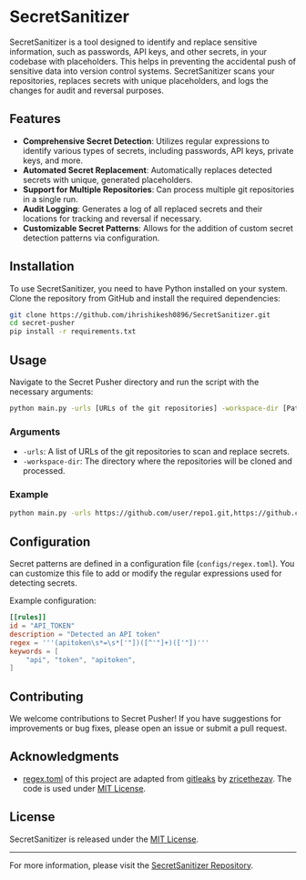 # SecretSanitizer

SecretSanitizer is a tool designed to identify and replace sensitive information, such as passwords, API keys, and other
secrets, in your codebase with placeholders. This helps in preventing the accidental push of sensitive data into version
control systems. SecretSanitizer scans your repositories, replaces secrets with unique placeholders, and logs the
changes
for audit and reversal purposes.

## Features

- **Comprehensive Secret Detection**: Utilizes regular expressions to identify various types of secrets, including
  passwords, API keys, private keys, and more.
- **Automated Secret Replacement**: Automatically replaces detected secrets with unique, generated placeholders.
- **Support for Multiple Repositories**: Can process multiple git repositories in a single run.
- **Audit Logging**: Generates a log of all replaced secrets and their locations for tracking and reversal if necessary.
- **Customizable Secret Patterns**: Allows for the addition of custom secret detection patterns via configuration.

## Installation

To use SecretSanitizer, you need to have Python installed on your system. Clone the repository from GitHub and install
the
required dependencies:

```bash
git clone https://github.com/ihrishikesh0896/SecretSanitizer.git
cd secret-pusher
pip install -r requirements.txt
```

## Usage

Navigate to the Secret Pusher directory and run the script with the necessary arguments:

```bash
python main.py -urls [URLs of the git repositories] -workspace-dir [Path to the directory where repositories will be cloned]
```

### Arguments

- `-urls`: A list of URLs of the git repositories to scan and replace secrets.
- `-workspace-dir`: The directory where the repositories will be cloned and processed.

### Example

```bash
python main.py -urls https://github.com/user/repo1.git,https://github.com/user/repo2.git -workspace-dir /path/to/workspace
```

## Configuration

Secret patterns are defined in a configuration file (`configs/regex.toml`). You can customize this file to add or modify
the regular expressions used for detecting secrets.

Example configuration:

```toml
[[rules]]
id = "API_TOKEN"
description = "Detected an API token"
regex = '''(apitoken\s*=\s*['"])([^'"]+)(['"])'''
keywords = [
    "api", "token", "apitoken",
]
```

## Contributing

We welcome contributions to Secret Pusher! If you have suggestions for improvements or bug fixes, please open an issue
or submit a pull request.

## Acknowledgments

- [regex.toml](https://github.com/ihrishikesh0896/SecretSanitizer/blob/main/configs/regex.toml) of this project are
  adapted from [gitleaks](https://github.com/zricethezav/gitleaks/blob/master/CONTRIBUTING.md)
  by [zricethezav](https://github.com/zricethezav). The code is used under [MIT License](LICENSE).

## License

SecretSanitizer is released under the [MIT License](LICENSE).

---

For more information, please visit
the [SecretSanitizer Repository](https://github.com/ihrishikesh0896/SecretSanitizer).